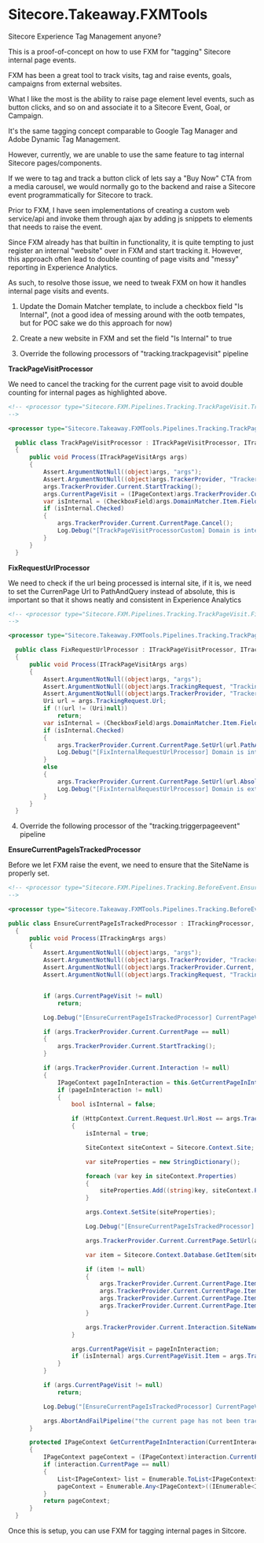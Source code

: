 # Sitecore.Takeaway.FXMTools

Sitecore Experience Tag Management anyone?

This is a proof-of-concept on how to use FXM for "tagging" Sitecore internal page events. 

FXM has been a great tool to track visits, tag and raise events, goals, campaigns from external websites. 

What I like the most is the ability to raise page element level events, such as button clicks, and so on and associate it to a Sitecore Event, Goal, or Campaign.

It's the same tagging concept comparable to Google Tag Manager and Adobe Dynamic Tag Management.

However, currently, we are unable to use the same feature to tag internal Sitecore pages/components. 

If we were to tag and track a button click of lets say a "Buy Now" CTA from a media carousel, we would normally go to the backend and raise a Sitecore event programmatically for Sitecore to track.

Prior to FXM, I have seen implementations of creating a custom web service/api and invoke them through ajax by adding js snippets to elements that needs to raise the event.

Since FXM already has that builtin in functionality, it is quite tempting to just register an internal "website" over in FXM and start tracking it. However, this approach often lead to double counting of page visits and "messy" reporting in Experience Analytics.

As such, to resolve those issue, we need to tweak FXM on how it handles internal page visits and events.

1. Update the Domain Matcher template, to include a checkbox field "Is Internal", (not a good idea of messing around with the ootb tempates, but for POC sake we do this approach for now)

2. Create a new website in FXM and set the field "Is Internal" to true

3. Override the following processors of "tracking.trackpagevisit" pipeline

  **TrackPageVisitProcessor**

  We need to cancel the tracking for the current page visit to avoid double counting for internal pages as highlighted above.

  ```xml
<!-- <processor type="Sitecore.FXM.Pipelines.Tracking.TrackPageVisit.TrackPageVisitProcessor, Sitecore.FXM" /> 
-->

<processor type="Sitecore.Takeaway.FXMTools.Pipelines.Tracking.TrackPageVisit.TrackPageVisitProcessor, Sitecore.Takeaway.FXMTools"/>
  ```

  ```c#
    public class TrackPageVisitProcessor : ITrackPageVisitProcessor, ITrackPageVisitProcessor<ITrackPageVisitArgs>
    {
        public void Process(ITrackPageVisitArgs args)
        {
            Assert.ArgumentNotNull((object)args, "args");
            Assert.ArgumentNotNull((object)args.TrackerProvider, "TrackerProvider");
            args.TrackerProvider.Current.StartTracking();
            args.CurrentPageVisit = (IPageContext)args.TrackerProvider.Current.Interaction.CurrentPage;
            var isInternal = (CheckboxField)args.DomainMatcher.Item.Fields["Is Internal"];
            if (isInternal.Checked)
            {
                args.TrackerProvider.Current.CurrentPage.Cancel();
                Log.Debug("[TrackPageVisitProcessorCustom] Domain is internal - cancelling page visit to avoid double counting");
            }
        }
    }
  ```

  **FixRequestUrlProcessor**

  We need to check if the url being processed is internal site, if it is, we need to set the CurrenPage Url to PathAndQuery instead of absolute, this is important so that it shows neatly and consistent in Experience Analytics

  ```xml
<!-- <processor type="Sitecore.FXM.Pipelines.Tracking.TrackPageVisit.FixRequestUrlProcessor, Sitecore.FXM" /> 
-->

<processor type="Sitecore.Takeaway.FXMTools.Pipelines.Tracking.TrackPageVisit.FixRequestUrlProcessor, Sitecore.Takeaway.FXMTools"/>
  ```
 
  ```c#
    public class FixRequestUrlProcessor : ITrackPageVisitProcessor, ITrackPageVisitProcessor<ITrackPageVisitArgs>
    {
        public void Process(ITrackPageVisitArgs args)
        {
            Assert.ArgumentNotNull((object)args, "args");
            Assert.ArgumentNotNull((object)args.TrackingRequest, "TrackingRequest");
            Assert.ArgumentNotNull((object)args.TrackerProvider, "TrackerProvider");
            Uri url = args.TrackingRequest.Url;
            if (!(url != (Uri)null))
                return;
            var isInternal = (CheckboxField)args.DomainMatcher.Item.Fields["Is Internal"];
            if (isInternal.Checked)
            {
                args.TrackerProvider.Current.CurrentPage.SetUrl(url.PathAndQuery);
                Log.Debug("[FixInternalRequestUrlProcessor] Domain is internal - tracking " + url.PathAndQuery + " instead of " + url.AbsoluteUri);
            }
            else
            {
                args.TrackerProvider.Current.CurrentPage.SetUrl(url.AbsoluteUri);
                Log.Debug("[FixInternalRequestUrlProcessor] Domain is external - tracking " + url.AbsoluteUri);
            }
        }
    }
  ```

4. Override the following processor of the "tracking.triggerpageevent" pipeline

  **EnsureCurrentPageIsTrackedProcessor**

  Before we let FXM raise the event, we need to ensure that the SiteName is properly set.

  ```xml
<!-- <processor type="Sitecore.FXM.Pipelines.Tracking.BeforeEvent.EnsureCurrentPageIsTrackedProcessor, Sitecore.FXM" /> 
-->

<processor type="Sitecore.Takeaway.FXMTools.Pipelines.Tracking.BeforeEvent.EnsureCurrentPageIsTrackedProcessor, Sitecore.Takeaway.FXMTools"/>
  ```

  ```c#
public class EnsureCurrentPageIsTrackedProcessor : ITrackingProcessor, ITrackingProcessor<ITrackingArgs>
    {
        public void Process(ITrackingArgs args)
        {
            Assert.ArgumentNotNull((object)args, "args");
            Assert.ArgumentNotNull((object)args.TrackerProvider, "TrackerProvider");
            Assert.ArgumentNotNull((object)args.TrackerProvider.Current, "Current tracker provider");
            Assert.ArgumentNotNull((object)args.TrackingRequest, "TrackingRequest");


            if (args.CurrentPageVisit != null)
                return;

            Log.Debug("[EnsureCurrentPageIsTrackedProcessor] CurrentPageVisit is null - StartTracking()");

            if (args.TrackerProvider.Current.CurrentPage == null)
            {
                args.TrackerProvider.Current.StartTracking();
            }

            if (args.TrackerProvider.Current.Interaction != null)
            {
                IPageContext pageInInteraction = this.GetCurrentPageInInteraction(args.TrackerProvider.Current.Interaction, args.TrackingRequest.Url);
                if (pageInInteraction != null)
                {
                    bool isInternal = false;

                    if (HttpContext.Current.Request.Url.Host == args.TrackingRequest.Url.Host)
                    {
                        isInternal = true;

                        SiteContext siteContext = Sitecore.Context.Site;

                        var siteProperties = new StringDictionary();

                        foreach (var key in siteContext.Properties)
                        {
                            siteProperties.Add((string)key, siteContext.Properties[(string)key] ?? string.Empty);
                        }

                        args.Context.SetSite(siteProperties);

                        Log.Debug("[EnsureCurrentPageIsTrackedProcessor] Interaction is not null - " + args.TrackingRequest.Url);

                        args.TrackerProvider.Current.CurrentPage.SetUrl(args.TrackingRequest.Url.PathAndQuery);

                        var item = Sitecore.Context.Database.GetItem(siteContext.StartPath + args.TrackingRequest.Url.AbsolutePath);

                        if (item != null)
                        {
                            args.TrackerProvider.Current.CurrentPage.Item = new Analytics.Model.ItemData();
                            args.TrackerProvider.Current.CurrentPage.Item.Id = item.ID.ToGuid();
                            args.TrackerProvider.Current.CurrentPage.Item.Language = item.Language.Name;
                            args.TrackerProvider.Current.CurrentPage.Item.Version = item.Version.Number;
                        }

                        args.TrackerProvider.Current.Interaction.SiteName = siteContext.Name;
                    }

                    args.CurrentPageVisit = pageInInteraction;
                    if (isInternal) args.CurrentPageVisit.Item = args.TrackerProvider.Current.CurrentPage.Item;
                }
            }

            if (args.CurrentPageVisit != null)
                return;

            Log.Debug("[EnsureCurrentPageIsTrackedProcessor] CurrentPageVisit is still null - Fail");

            args.AbortAndFailPipeline("the current page has not been tracked in the current session.", TrackingResultCode.CurrentPageMustBeTracked);
        }

        protected IPageContext GetCurrentPageInInteraction(CurrentInteraction interaction, Uri trackedPageUrl)
        {
            IPageContext pageContext = (IPageContext)interaction.CurrentPage;
            if (interaction.CurrentPage == null)
            {
                List<IPageContext> list = Enumerable.ToList<IPageContext>(interaction.GetPages());
                pageContext = Enumerable.Any<IPageContext>((IEnumerable<IPageContext>)list) ? Enumerable.FirstOrDefault<IPageContext>((IEnumerable<IPageContext>)list, (Func<IPageContext, bool>)(p => string.Format("{0}{1}", (object)p.Url.Path, (object)p.Url.QueryString) == trackedPageUrl.PathAndQuery)) : (IPageContext)null;
            }
            return pageContext;
        }
    }
  ```

  Once this is setup, you can use FXM for tagging internal pages in Sitcore.
  
  
